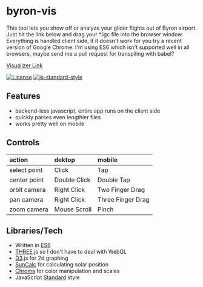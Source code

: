 # byron-vis
This tool lets you show off or analyze your glider flights out of Byron airport. Just hit the link below and drag your *.igc file into the browser window. 
Everything is handled client side, if it doesn't work for you try a recent version of Google Chrome. I'm using ES6 which isn't supported well in all browsers, maybe send me a pull request for transpiling with babel?

[Visualizer Link](http://errantspark.github.io/byron-vis/)

[![License](https://img.shields.io/badge/license-mit-blue.svg)](https://opensource.org/licenses/MIT) [![js-standard-style](https://img.shields.io/badge/code%20style-standard-brightgreen.svg)](http://standardjs.com/)

## Features
- backend-less javascript, entire app runs on the client side
- quickly parses even lengthier files
- works pretty well on mobile

## Controls

| action | dektop | mobile |
|:--|:--| :--|
| select point  |  Click         |  Tap               |
| center point  |  Double Click  |  Double Tap        |
| orbit camera  |  Right Click   |  Two Finger Drag   |
| pan camera    |  Right Click   |  Three Finger Drag |
| zoom camera   |  Mouse Scroll  |  Pinch             |

## Libraries/Tech

- Written in [ES6](https://en.wikipedia.org/wiki/ECMAScript#6th_Edition)
- [THREE](https://github.com/mrdoob/three.js).js so I don't have to deal with WebGL
- [D3](https://github.com/mbostock/d3).js for 2d graphing
- [SunCalc](https://github.com/mourner/suncalc) for calculating solar position
- [Chroma](https://github.com/gka/chroma.js/) for color manipulation and scales
- JavaScript [Standard](https://github.com/feross/standard) style
